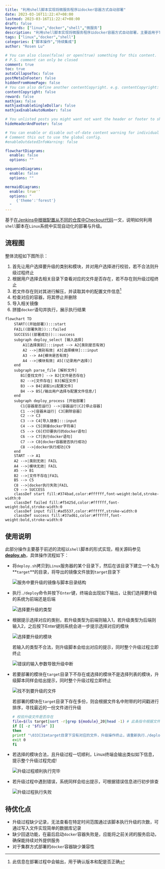 ```yaml
---
title: "利用shell脚本实现将微服务程序以docker容器方式自动部署"
date: 2023-03-16T11:22:47+08:00
lastmod: 2023-03-16T11:22:47+08:00
draft: false
keywords: ["linux","docker","shell","微服务"]
description: "利用shell脚本实现将微服务程序以docker容器方式自动部署，主要适用于ToB软件在客户现场部署的场景"
tags: ["linux","docker","shell"]
categories: ["脚本操作","持续集成"]
author: "Rosen Lu"

# You can also close(false) or open(true) something for this content.
# P.S. comment can only be closed
comment: true
toc: true
autoCollapseToc: false
postMetaInFooter: false
hiddenFromHomePage: false
# You can also define another contentCopyright. e.g. contentCopyright: "This is another copyright."
contentCopyright: false
reward: false
mathjax: false
mathjaxEnableSingleDollar: false
mathjaxEnableAutoNumber: false

# You unlisted posts you might want not want the header or footer to show
hideHeaderAndFooter: false

# You can enable or disable out-of-date content warning for individual post.
# Comment this out to use the global config.
#enableOutdatedInfoWarning: false

flowchartDiagrams:
  enable: false
  options: ""

sequenceDiagrams: 
  enable: false
  options: ""

mermaidDiagrams: 
  enable: true''
  options: "
     {'theme':'forest'}
  "
---
```


基于[在Jenkins中根据配置从不同的仓库中Checkout代码](/post/devops/git-checkout-by-dynamic-repository-in-jenkins/)一文，说明如何利用`shell`脚本在`Linux`系统中实现自动化的部署与升级。

<!--more-->

## 流程图

整体流程如下图所示：

1. 首先让用户选择要升级的类别和模块，并对用户选择进行校验，若不合法则升级过程终止
2. 根据用户选择去相关目录下查看对应的文件是否存在，若不存在则升级过程终止
3. 若文件存在则对其进行解压，并读取其中的配置文件信息[^1]
4. 检查对应的容器，将其停止并删除
5. 导入相关镜像
6. 拼接`docker`语句并执行，展示执行结果

<style>
div.mermaid > svg { max-width: 70% !important; }
</style>

```mermaid
flowchart TD
    START((开始部署)):::start
    FAIL((部署失败)):::failed
    SUCCESS((部署成功)):::success
    subgraph deploy_select [输入选择]
        A1[选择类别]:::input --> A2{类别是否有效}
        A2 -->|类别有效| A3[选择模块]:::input
        A3 --> A4{模块是否有效}
        A4 -->|模块有效| A5[(记录用户选择)]
    end
    subgraph parse_file [解析文件]
       B1[查找文件] --> B2{文件是否存在}
       B2 -->|文件存在| B3[解压文件]
       B3 --> B4[读取ini配置文件]
       B4 --> B5[/输出用户选择与配置文件信息/]
    end
    subgraph deploy_process [开始部署]
       C1{容器是否运行} -->|容器运行|C2[停止容器]
       C1 -->|容器未运行| C3[删除容器]
       C2 --> C3
       C3 --> C4[导入镜像]:::input
       C4 --> C5[拼接docker字符串]
       C5 --> C6[打印要执行的docker语句]
       C6 --> C7[执行docker语句]
       C7 --> C8{docker容器是否执行成功}
       C8 -->|docker执行成功|C9
    end
    START --> A1
    A2 -->|类别无效| FAIL
    A4 -->|模块无效| FAIL
    A5 --> B1
    B2 -->|文件不存在|FAIL
    B5 --> C5
    C8 -->|docker执行失败|FAIL
    C9 --> SUCCESS
    classDef start fill:#374bad,color:#ffffff,font-weight:bold,stroke-width:0
    classDef failed fill:#f5425d,color:#ffffff,font-weight:bold,stroke-width:0
    classDef input fill:#ad5537,color:#ffffff,stroke-width:0
    classDef success fill:#37ad61,color:#ffffff,font-weight:bold,stroke-width:0
```

## 使用说明

此部分操作主要基于前述的流程以`shell`脚本的形式实现，相关源码参见[**deploy.sh**](https://github.com/lucumt/myrepository/blob/master/linux/docker_image_deploy.sh)，具体操作流程如下：

* 将`deploy.sh`拷贝到`Linux`服务器的某个目录下，然后在该目录下建立一个名为**`target`**的目录，将导出的镜像文件放到`target`目录下

  ![服务中要升级的镜像与脚本目录结构](/blog_img/linux/using-script-to-deploy-microservice-application-in-docker/deploy-shell-and-images-in-linux-folder.png "服务中要升级的镜像与脚本目录结构")

* 执行`./deploy`命令并按下`Enter`键，终端会出现如下输出，让我们选择要升级的系统为前端还是后端

  ![选择要升级的类型](/blog_img/linux/using-script-to-deploy-microservice-application-in-docker/deploy-shell-ask-deploy-type.png "选择要升级的类型")

* 根据提示选择对应的类别，若升级类型为前端则输入1，若升级类型为后端则输入2，之后按下Enter键则系统会进一步提示选择对应的模块

  ![选择要升级的模块](/blog_img/linux/using-script-to-deploy-microservice-application-in-docker/deploy-shell-ask-deploy-module.png "选择要升级的模块")

  若输入的类型不合法，则升级脚本会给出对应的提示，同时整个升级过程立即终止

  ![错误的输入参数导致升级中断](/blog_img/linux/using-script-to-deploy-microservice-application-in-docker/deploy-shell-input-invalid-deploy-type.png "错误的输入参数导致升级中断")

* 若要部署的模块在`target`目录下不存在或选择的模块不是选择列表的模块，升级脚本同样会给出提示，同时整个升级过程立即终止

  ![找不到要升级的文件](/blog_img/linux/using-script-to-deploy-microservice-application-in-docker/deploy-shell-can-not-find-module-file.png "找不到要升级的文件")

  若部署的模块在`target`目录下存在多份，则会根据文件名中附带的时间戳进行排序，寻找最近的一份文件进行升级

  ```bash
  # 校验升级文件是否存在
  file=$(ls target|sort -r|grep ${module}_20|head -1) # 此条指令根据文件名按时间倒排，取第一个文件来升级
  if [[ -z "$file" ]]
  then
  printf "\033[31mtarget目录下没有对应的文件，升级操作终止，请重新执行./deploy.sh\033[0m\n"
  exit 0
  fi
  ```

* 若选择的模块合法，且升级过程一切顺利，Linux终端会输出类似如下信息，提示整个升级过程完成!

  ![升级过程顺利执行完毕](/blog_img/linux/using-script-to-deploy-microservice-application-in-docker/deploy-shell-execute-success.png "升级过程顺利执行完毕")

* 若升级过程中遇到错误，系统同样会给出提示，可根据错误信息进行初步排查

  ![升级过程执行失败](/blog_img/linux/using-script-to-deploy-microservice-application-in-docker/deploy-shell-execute-failed.png "升级过程执行失败")

## 待优化点

* 升级过程缺少记录，无法查看在特定时间范围通过该脚本执行升级的次数，可通过写入文件实现简单的数据库记录
* 缺少回退功能，在最后启动`docker`容器失败是，应能将之前关闭的服务启动，确保能持续对外提供服务
* 对于集群方式部署的`docker`容器缺少兼容性

[^1]:此信息在部署过程中会输出，用于确认版本和配是否正确